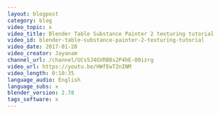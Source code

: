 ```yaml
---
layout: blogpost
category: blog
video_topic: x
video_title: Blender Table Substance Painter 2 texturing tutorial
video_id: blender-table-substance-painter-2-texturing-tutorial
video_date: 2017-01-28
video_creator: Jayanam
channel_url: /channel/UCs5J4GVRB8s2P4hE-O0izrg
video_url: https://youtu.be/HWfEwT2nINM
video_length: 0:10:35
language_audio: English
language_subs: x
blender_version: 2.78
tags_software: x
---
```

